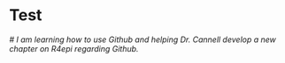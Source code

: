 # Test

_# I am learning how to use Github and helping Dr. Cannell develop a new chapter on R4epi regarding Github._
